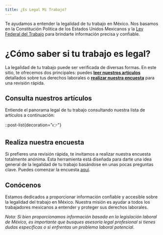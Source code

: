 ```yaml
---
title: ¿Es Legal Mi Trabajo?
---
```

Te ayudamos a entender la legalidad de tu trabajo en México. Nos basamos en la Constitución Política de los Estados Unidos Mexicanos y la [Ley Federal del Trabajo](/ley-federal-del-trabajo) para brindarte información precisa y confiable.

# ¿Cómo saber si tu trabajo es legal?

La legalidad de tu trabajo puede ser verificada de diversas formas. En este sitio, te ofrecemos dos principales: puedes [**leer nuestros artículos**](/articulos) detallados sobre tus derechos laborales o [**realizar nuestra encuesta**](/articulos/encuesta-para-saber-la-legalidad-de-tu-trabajo) para una revisión rápida.

## Consulta nuestros artículos

Entiende el panorama legal de tu trabajo consultando nuestra lista de artículos a continuación:

::post-list{decoration="👉"}

## Realiza nuestra encuesta

Si prefieres una revisión rápida, te invitamos a realizar nuestra encuesta totalmente anónima. Esta herramienta está diseñada para darte una idea general de la legalidad de tu trabajo basándose en unas pocas preguntas clave. Puedes comenzar la encuesta [aquí](/articulos/encuesta-para-saber-la-legalidad-de-tu-trabajo).

## Conócenos

Estamos dedicados a proporcionar información confiable y accesible sobre la legalidad del trabajo en México. Nuestra misión es ayudar a todos los trabajadores mexicanos a entender y proteger sus derechos laborales.

*Nota: Si bien proporcionamos información basada en la legislación laboral de México, es importante que busques asesoría legal profesional si tienes dudas específicas o si enfrentas un problema laboral potencial.*

